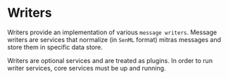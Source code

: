 # Writers

Writers provide an implementation of various `message writers`.
Message writers are services that normalize (in `SenML` format)
mitras messages and store them in specific data store.

Writers are optional services and are treated as plugins. In order to
run writer services, core services must be up and running.
